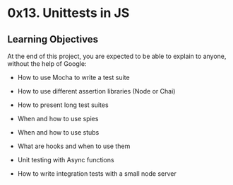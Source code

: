 # 0x13. Unittests in JS

## Learning Objectives

At the end of this project, you are expected to be able to explain to anyone, without the help of Google:

* How to use Mocha to write a test suite

* How to use different assertion libraries (Node or Chai)

* How to present long test suites

* When and how to use spies

* When and how to use stubs

* What are hooks and when to use them

* Unit testing with Async functions

* How to write integration tests with a small node server

